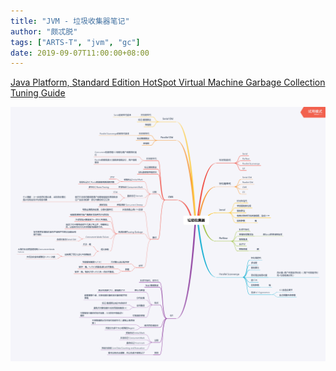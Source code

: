 ```yaml
---
title: "JVM - 垃圾收集器笔记"
author: "颇忒脱"
tags: ["ARTS-T", "jvm", "gc"]
date: 2019-09-07T11:00:00+08:00
---
```


<!--more-->

[Java Platform, Standard Edition HotSpot Virtual Machine Garbage Collection Tuning Guide][1]

<img src="gc-collectors.png" style="zoom:50%" />

[1]: https://docs.oracle.com/javase/8/docs/technotes/guides/vm/gctuning/toc.html